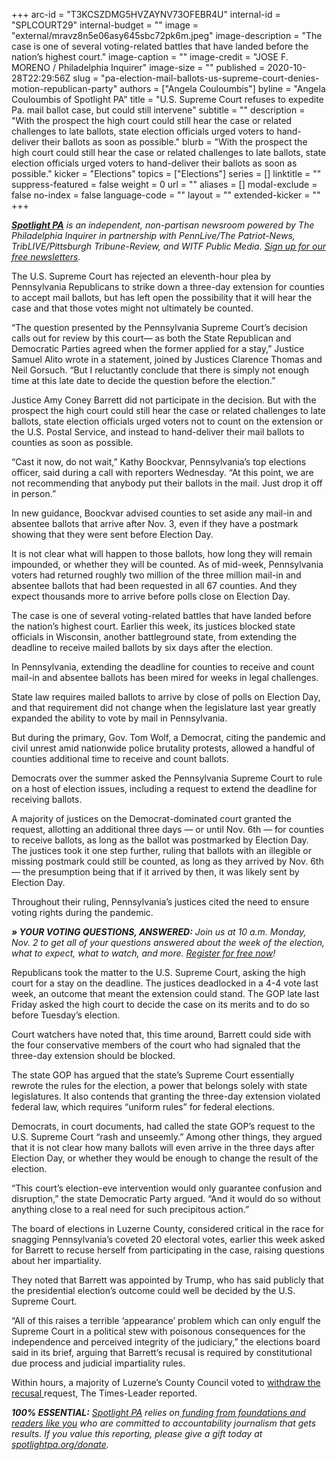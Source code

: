 +++
arc-id = "T3KCSZDMG5HVZAYNV73OFEBR4U"
internal-id = "SPLCOURT29"
internal-budget = ""
image = "external/mravz8n5e06asy645sbc72pk6m.jpeg"
image-description = "The case is one of several voting-related battles that have landed before the nation’s highest court."
image-caption = ""
image-credit = "JOSE F. MORENO / Philadelphia Inquirer"
image-size = ""
published = 2020-10-28T22:29:56Z
slug = "pa-election-mail-ballots-us-supreme-court-denies-motion-republican-party"
authors = ["Angela Couloumbis"]
byline = "Angela Couloumbis of Spotlight PA"
title = "U.S. Supreme Court refuses to expedite Pa. mail ballot case, but could still intervene"
subtitle = ""
description = "With the prospect the high court could still hear the case or related challenges to late ballots, state election officials urged voters to hand-deliver their ballots as soon as possible."
blurb = "With the prospect the high court could still hear the case or related challenges to late ballots, state election officials urged voters to hand-deliver their ballots as soon as possible."
kicker = "Elections"
topics = ["Elections"]
series = []
linktitle = ""
suppress-featured = false
weight = 0
url = ""
aliases = []
modal-exclude = false
no-index = false
language-code = ""
layout = ""
extended-kicker = ""
+++

<a href="https://www.spotlightpa.org/"><i><b>Spotlight PA</b></i></a><i> is an independent, non-partisan newsroom powered by The Philadelphia Inquirer in partnership with PennLive/The Patriot-News, TribLIVE/Pittsburgh Tribune-Review, and WITF Public Media. </i><a href="https://www.spotlightpa.org/newsletters"><i>Sign up for our free newsletters</i></a><i>.</i>

The U.S. Supreme Court has rejected an eleventh-hour plea by Pennsylvania Republicans to strike down a three-day extension for counties to accept mail ballots, but has left open the possibility that it will hear the case and that those votes might not ultimately be counted.

“The question presented by the Pennsylvania Supreme Court’s decision calls out for review by this court— as both the State Republican and Democratic Parties agreed when the former applied for a stay,” Justice Samuel Alito wrote in a statement, joined by Justices Clarence Thomas and Neil Gorsuch. “But I reluctantly conclude that there is simply not enough time at this late date to decide the question before the election.”

Justice Amy Coney Barrett did not participate in the decision. But with the prospect the high court could still hear the case or related challenges to late ballots, state election officials urged voters not to count on the extension or the U.S. Postal Service, and instead to hand-deliver their mail ballots to counties as soon as possible.

“Cast it now, do not wait,” Kathy Boockvar, Pennsylvania’s top elections officer, said during a call with reporters Wednesday. “At this point, we are not recommending that anybody put their ballots in the mail. Just drop it off in person.”

In new guidance, Boockvar advised counties to set aside any mail-in and absentee ballots that arrive after Nov. 3, even if they have a postmark showing that they were sent before Election Day.

<script src="https://www.spotlightpa.org/embed.js" async></script><div data-spl-embed-version="1" data-spl-src="https://www.spotlightpa.org/embeds/newsletter/"></div>

It is not clear what will happen to those ballots, how long they will remain impounded, or whether they will be counted. As of mid-week, Pennsylvania voters had returned roughly two million of the three million mail-in and absentee ballots that had been requested in all 67 counties. And they expect thousands more to arrive before polls close on Election Day.

The case is one of several voting-related battles that have landed before the nation’s highest court. Earlier this week, its justices blocked state officials in Wisconsin, another battleground state, from extending the deadline to receive mailed ballots by six days after the election.

In Pennsylvania, extending the deadline for counties to receive and count mail-in and absentee ballots has been mired for weeks in legal challenges.

State law requires mailed ballots to arrive by close of polls on Election Day, and that requirement did not change when the legislature last year greatly expanded the ability to vote by mail in Pennsylvania.

But during the primary, Gov. Tom Wolf, a Democrat, citing the pandemic and civil unrest amid nationwide police brutality protests, allowed a handful of counties additional time to receive and count ballots.

Democrats over the summer asked the Pennsylvania Supreme Court to rule on a host of election issues, including a request to extend the deadline for receiving ballots.

A majority of justices on the Democrat-dominated court granted the request, allotting an additional three days — or until Nov. 6th — for counties to receive ballots, as long as the ballot was postmarked by Election Day. The justices took it one step further, ruling that ballots with an illegible or missing postmark could still be counted, as long as they arrived by Nov. 6th — the presumption being that if it arrived by then, it was likely sent by Election Day.

Throughout their ruling, Pennsylvania’s justices cited the need to ensure voting rights during the pandemic.

<i><b>» YOUR VOTING QUESTIONS, ANSWERED:</b></i><i>&nbsp;Join us at 10 a.m. Monday, Nov. 2 to get all of your questions answered about the week of the election, what to expect, what to watch, and more.&nbsp;</i><a href="https://inquirer.zoom.us/webinar/register/5816037238914/WN_zovGJrYlQO2s1h_KThtM1w"><i>Register for free now</i></a><i>!</i>

Republicans took the matter to the U.S. Supreme Court, asking the high court for a stay on the deadline. The justices deadlocked in a 4-4 vote last week, an outcome that meant the extension could stand. The GOP late last Friday asked the high court to decide the case on its merits and to do so before Tuesday’s election.

Court watchers have noted that, this time around, Barrett could side with the four conservative members of the court who had signaled that the three-day extension should be blocked.

The state GOP has argued that the state’s Supreme Court essentially rewrote the rules for the election, a power that belongs solely with state legislatures. It also contends that granting the three-day extension violated federal law, which requires “uniform rules” for federal elections.

Democrats, in court documents, had called the state GOP’s request to the U.S. Supreme Court “rash and unseemly.” Among other things, they argued that it is not clear how many ballots will even arrive in the three days after Election Day, or whether they would be enough to change the result of the election.

“This court’s election-eve intervention would only guarantee confusion and disruption,” the state Democratic Party argued. “And it would do so without anything close to a real need for such precipitous action.”

<script src="https://www.spotlightpa.org/embed.js" async></script><div data-spl-embed-version="1" data-spl-src="https://www.spotlightpa.org/embeds/cta/?url=https%3A%2F%2Fwww.spotlightpa.org%2Fdonate&eyebrow=BECOME%20A%20MEMBER&body=Make%20a%20gift%20today%20and%20help%20Spotlight%20PA%20continue%20to%20provide%20100%25%20essential%20reporting%20on%20the%20upcoming%20election%20in%20Pennsylvania.%20From%20court%20challenges%20to%20voter%20intimidation%2C%20our%20reporters%20are%20keeping%20watch%20for%20you.&cta=JOIN%20US%20NOW"></div>


The board of elections in Luzerne County, considered critical in the race for snagging Pennsylvania’s coveted 20 electoral votes, earlier this week asked for Barrett to recuse herself from participating in the case, raising questions about her impartiality.

They noted that Barrett was appointed by Trump, who has said publicly that the presidential election’s outcome could well be decided by the U.S. Supreme Court.

“All of this raises a terrible ‘appearance’ problem which can only engulf the Supreme Court in a political stew with poisonous consequences for the independence and perceived integrity of the judiciary,” the elections board said in its brief, arguing that Barrett’s recusal is required by constitutional due process and judicial impartiality rules.

Within hours, a majority of Luzerne’s County Council voted to <a href="https://www.timesleader.com/news/807723/luzerne-county-council-votes-to-withdraw-barrett-filing">withdraw the recusal </a>request, The Times-Leader reported.

<i><b>100% ESSENTIAL:</b></i><i> </i><a href="https://www.spotlightpa.org/"><i>Spotlight PA</i></a><i> relies on</i><a href="https://www.spotlightpa.org/support"><i> funding from foundations and readers like you</i></a><i> who are committed to accountability journalism that gets results. If you value this reporting, please give a gift today at </i><a href="http://spotlightpa.org/donate"><i>spotlightpa.org/donate</i></a><i>.</i>

<script src="https://www.spotlightpa.org/embed.js" async></script><div data-spl-embed-version="1" data-spl-src="https://www.spotlightpa.org/embeds/tips/?tip_text=Are%20you%20a%20Pennsylvania%20resident%20with%20a%20voting%20or%20election%20question%3F%20Send%20it%20to%20Spotlight%20PA%20and%20we'll%20do%20our%20best%20to%20answer%20it.&flag_text=election%202020"></div>
